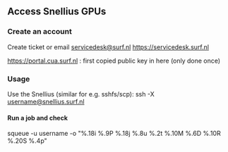 ## Access Snellius GPUs

### Create an account

Create ticket or email servicedesk@surf.nl
https://servicedesk.surf.nl 

https://portal.cua.surf.nl : first copied public key in here (only done once)

### Usage
Use the Snellius (similar for e.g. sshfs/scp):
ssh -X username@snellius.surf.nl

#### Run a job and check
squeue -u username -o "%.18i %.9P %.18j %.8u %.2t %.10M %.6D %.10R %.20S %.4p"
